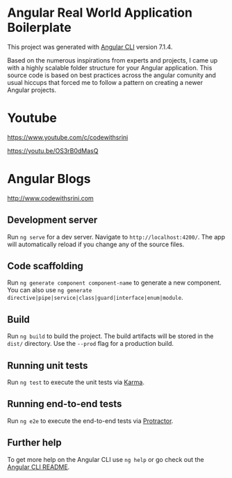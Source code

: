 # Angular Real World Application Boilerplate

This project was generated with [Angular CLI](https://github.com/angular/angular-cli) version 7.1.4.

Based on the numerous inspirations from experts and projects, I came up with a highly scalable folder structure for your Angular application. This source code is based on best practices across the angular comunity and usual hiccups that forced me to follow a pattern on creating a newer Angular projects.


# Youtube 
https://www.youtube.com/c/codewithsrini

https://youtu.be/OS3rB0dMasQ

# Angular Blogs
http://www.codewithsrini.com

## Development server

Run `ng serve` for a dev server. Navigate to `http://localhost:4200/`. The app will automatically reload if you change any of the source files.

## Code scaffolding

Run `ng generate component component-name` to generate a new component. You can also use `ng generate directive|pipe|service|class|guard|interface|enum|module`.

## Build

Run `ng build` to build the project. The build artifacts will be stored in the `dist/` directory. Use the `--prod` flag for a production build.

## Running unit tests

Run `ng test` to execute the unit tests via [Karma](https://karma-runner.github.io).

## Running end-to-end tests

Run `ng e2e` to execute the end-to-end tests via [Protractor](http://www.protractortest.org/).

## Further help

To get more help on the Angular CLI use `ng help` or go check out the [Angular CLI README](https://github.com/angular/angular-cli/blob/master/README.md).
